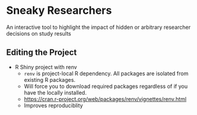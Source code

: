 # Sneaky Researchers
An interactive tool to highlight the impact of hidden or arbitrary researcher decisions on study results

## Editing the Project

*  R Shiny project with renv
   *  `renv` is project-local R dependency. All packages are isolated from existing R packages.
   *  Will force you to download required packages regardless of if you have the locally installed.
   *  https://cran.r-project.org/web/packages/renv/vignettes/renv.html
   *  Improves reproduciblity
